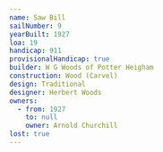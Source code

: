 ```yaml
---
name: Saw Bill
sailNumber: 9
yearBuilt: 1927
loa: 19
handicap: 911
provisionalHandicap: true
builder: W G Woods of Potter Heigham
construction: Wood (Carvel)
design: Traditional
designer: Herbert Woods
owners:
  - from: 1927
    to: null
    owner: Arnold Churchill
lost: true
---
```

